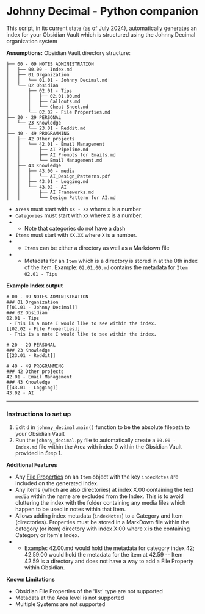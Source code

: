 # Johnny Decimal - Python companion

This script, in its current state (as of July 2024), automatically generates an index for your Obsidian Vault which is structured using the Johnny.Decimal organization system

**Assumptions:**
Obsidian Vault directory structure:
```
├── 00 - 09 NOTES ADMINISTRATION
│   ├── 00.00 - Index.md
│   ├── 01 Organization
│   │   └── 01.01 - Johnny Decimal.md
│   └── 02 Obsidian
│       ├── 02.01 - Tips
│       │   ├── 02.01.00.md
│       │   ├── Callouts.md
│       │   └── Cheat Sheet.md
│       └── 02.02 - File Properties.md
├── 20 - 29 PERSONAL
│   └── 23 Knowledge
│       └── 23.01 - Reddit.md
├── 40 - 49 PROGRAMMING
│   ├── 42 Other projects
│   │   └── 42.01 - Email Management
│   │       ├── AI Pipeline.md
│   │       ├── AI Prompts for Emails.md
│   │       └── Email Management.md
│   ├── 43 Knowledge
│   │   ├── 43.00 - media
│   │   │   └── AI_Design_Patterns.pdf
│   │   ├── 43.01 - Logging.md
│   │   └── 43.02 - AI
│   │       ├── AI Frameworks.md
│   │       └── Design Pattern for AI.md
```
- `Areas` must start with `XX - XX` where `X` is a number
- `Categories` must start with `XX` where `X` is a number.
- - Note that categories do not have a dash
- `Items` must start with `XX.XX` where `X` is a number. 
- - `Items` can be either a directory as well as a Markdown file
- - Metadata for an `Item` which is a directory is stored in at the 0th index of the item. Example: `02.01.00.md` contains the metadata for `Item` `02.01 - Tips`

**Example Index output**
```
# 00 - 09 NOTES ADMINISTRATION
### 01 Organization
[[01.01 - Johnny Decimal]]
### 02 Obsidian
02.01 - Tips
 - This is a note I would like to see within the index.
[[02.02 - File Properties]]
 - This is a note I would like to see within the index.

# 20 - 29 PERSONAL
### 23 Knowledge
[[23.01 - Reddit]]

# 40 - 49 PROGRAMMING
### 42 Other projects
42.01 - Email Management
### 43 Knowledge
[[43.01 - Logging]]
43.02 - AI
```
---

### Instructions to set up
1. Edit `d` in `johnny_decimal.main()` function to be the absolute filepath to your Obsidian Vault
2. Run the `johnny_decimal.py` file to automatically create a `00.00 - Index.md` file within the Area with index 0 within the Obsidian Vault provided in Step 1.

**Additional Features**
- Any [File Properties](https://help.obsidian.md/Editing+and+formatting/Properties) on an `Item` object with the key `indexNotes` are included on the generated Index.
- Any items (which are also directories) at index X.00 containing the text `media` within the name are excluded from the Index. This is to avoid cluttering the index with the folder containing any media files which happen to be used in notes within that Item.
- Allows adding index metadata (`indexNotes`) to a Category and Item (directories). Properties must be stored in a MarkDown file within the category (or item) directory with index X.00 where `X` is the containing Category or Item's Index. 
- - Example: 42.00.md would hold the metadata for category index 42; 42.59.00 would hold the metadata for the item at 42.59 -- Item 42.59 is a directory and does not have a way to add a File Property within Obsidian.

**Known Limitations**
- Obsidian File Properties of the 'list' type are not supported
- Metadata at the Area level is not supported
- Multiple Systems are not supported